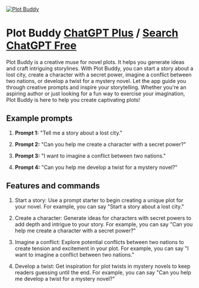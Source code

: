 
[![Plot Buddy](https://files.oaiusercontent.com/file-Wexf8p9QkXx82LeKZgGdblrb?se=2123-10-17T04%3A14%3A53Z&sp=r&sv=2021-08-06&sr=b&rscc=max-age%3D31536000%2C%20immutable&rscd=attachment%3B%20filename%3Dkashiwanotaitann__--v_5.2_f4f2656a-e5c9-4e77-b553-3d3abaf1de69.png&sig=NXStyXLWOBvq4O3h2xZjOIV6uiarF4zPbouoSFXkqQI%3D)](https://chat.openai.com/g/g-pstTpwLU9-plot-buddy)

# Plot Buddy [ChatGPT Plus](https://chat.openai.com/g/g-pstTpwLU9-plot-buddy) / [Search ChatGPT Free](https://gptcall.net/index.html#/?search=Plot%20Buddy)

Plot Buddy is a creative muse for novel plots. It helps you generate ideas and craft intriguing storylines. With Plot Buddy, you can start a story about a lost city, create a character with a secret power, imagine a conflict between two nations, or develop a twist for a mystery novel. Let the app guide you through creative prompts and inspire your storytelling. Whether you're an aspiring author or just looking for a fun way to exercise your imagination, Plot Buddy is here to help you create captivating plots!

## Example prompts

1. **Prompt 1:** "Tell me a story about a lost city."

2. **Prompt 2:** "Can you help me create a character with a secret power?"

3. **Prompt 3:** "I want to imagine a conflict between two nations."

4. **Prompt 4:** "Can you help me develop a twist for a mystery novel?"

## Features and commands

1. Start a story: Use a prompt starter to begin creating a unique plot for your novel. For example, you can say "Start a story about a lost city."

2. Create a character: Generate ideas for characters with secret powers to add depth and intrigue to your story. For example, you can say "Can you help me create a character with a secret power?"

3. Imagine a conflict: Explore potential conflicts between two nations to create tension and excitement in your plot. For example, you can say "I want to imagine a conflict between two nations."

4. Develop a twist: Get inspiration for plot twists in mystery novels to keep readers guessing until the end. For example, you can say "Can you help me develop a twist for a mystery novel?"


